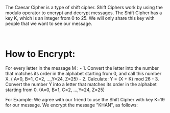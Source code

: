 The Caesar Cipher is a type of shift cipher. Shift Ciphers work by using the modulo operator to encrypt and decrypt messages. The Shift Cipher has a key K, which is an integer from 0 to 25. We will only share this key with people that we want to see our message.


<br>

# **How to Encrypt:**

For every letter in the message M :
    - 1. Convert the letter into the number that matches its order in the alphabet starting from 0, and call this number X.
      ( A=0, B=1, C=2, ...,Y=24, Z=25)
    - 2. Calculate: Y = (X + K) mod 26
    - 3. Convert the number Y into a letter that matches its order in the alphabet starting from 0.
      (A=0, B=1, C=2, ...,Y=24, Z=25)

For Example: We agree with our friend to use the Shift Cipher with key K=19 for our message. 
We encrypt the message "KHAN", as follows:​

